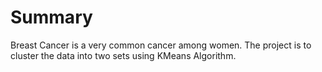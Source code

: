 # Summary
Breast Cancer is a very common cancer among women. The project is to cluster the data into two sets using KMeans Algorithm.
